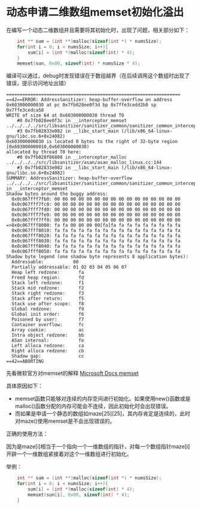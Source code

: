 # 动态申请二维数组memset初始化溢出

在编写一个动态二维数组并且需要将其初始化时，出现了问题，相关部分如下：
```c
	int ** sum = (int **)malloc(sizeof(int *) * numsSize);
    for(int i = 0; i < numsSize; i++){
        sum[i] = (int *)malloc(sizeof(int) * 4);
    }
    memset(sun, 0x00, sizeof(int) * numsSize * 4);
```
编译可以通过，debug时发现错误在于数组越界（在后续调用这个数组时出现了错误，提示访问地址出错）
```
=================================================================
==42==ERROR: AddressSanitizer: heap-buffer-overflow on address 0x603000000030 at pc 0x7fb028ee0f3d bp 0x7ffe3cedd2b0 sp 0x7ffe3cedca58
WRITE of size 64 at 0x603000000030 thread T0
    #0 0x7fb028ee0f3c in __interceptor_memset ../../../../src/libsanitizer/sanitizer_common/sanitizer_common_interceptors.inc:762
    #3 0x7fb02833e082 in __libc_start_main (/lib/x86_64-linux-gnu/libc.so.6+0x24082)
0x603000000030 is located 0 bytes to the right of 32-byte region [0x603000000010,0x603000000030)
allocated by thread T0 here:
    #0 0x7fb028f86808 in __interceptor_malloc ../../../../src/libsanitizer/asan/asan_malloc_linux.cc:144
    #3 0x7fb02833e082 in __libc_start_main (/lib/x86_64-linux-gnu/libc.so.6+0x24082)
SUMMARY: AddressSanitizer: heap-buffer-overflow ../../../../src/libsanitizer/sanitizer_common/sanitizer_common_interceptors.inc:762 in __interceptor_memset
Shadow bytes around the buggy address:
  0x0c067fff7fb0: 00 00 00 00 00 00 00 00 00 00 00 00 00 00 00 00
  0x0c067fff7fc0: 00 00 00 00 00 00 00 00 00 00 00 00 00 00 00 00
  0x0c067fff7fd0: 00 00 00 00 00 00 00 00 00 00 00 00 00 00 00 00
  0x0c067fff7fe0: 00 00 00 00 00 00 00 00 00 00 00 00 00 00 00 00
  0x0c067fff7ff0: 00 00 00 00 00 00 00 00 00 00 00 00 00 00 00 00
=>0x0c067fff8000: fa fa 00 00 00 00[fa]fa fa fa fa fa fa fa fa fa
  0x0c067fff8010: fa fa fa fa fa fa fa fa fa fa fa fa fa fa fa fa
  0x0c067fff8020: fa fa fa fa fa fa fa fa fa fa fa fa fa fa fa fa
  0x0c067fff8030: fa fa fa fa fa fa fa fa fa fa fa fa fa fa fa fa
  0x0c067fff8040: fa fa fa fa fa fa fa fa fa fa fa fa fa fa fa fa
  0x0c067fff8050: fa fa fa fa fa fa fa fa fa fa fa fa fa fa fa fa
Shadow byte legend (one shadow byte represents 8 application bytes):
  Addressable:           00
  Partially addressable: 01 02 03 04 05 06 07 
  Heap left redzone:       fa
  Freed heap region:       fd
  Stack left redzone:      f1
  Stack mid redzone:       f2
  Stack right redzone:     f3
  Stack after return:      f5
  Stack use after scope:   f8
  Global redzone:          f9
  Global init order:       f6
  Poisoned by user:        f7
  Container overflow:      fc
  Array cookie:            ac
  Intra object redzone:    bb
  ASan internal:           fe
  Left alloca redzone:     ca
  Right alloca redzone:    cb
  Shadow gap:              cc
==42==ABORTING
```

先看微软官方对memset的解释
[Microsoft Docs memset](https://learn.microsoft.com/zh-cn/cpp/c-runtime-library/reference/memset-wmemset?f1url=https%3A%2F%2Fmsdn.microsoft.com%2Fquery%2Fdev15.query%3FappId%3DDev15IDEF1%26l%3DZH-CN%26k%3Dk(memset)%3Bk(DevLang-C%2B%2B)%3Bk(TargetOS-Windows)%26rd%3Dtrue&view=msvc-170&viewFallbackFrom=vs-2017)

具体原因如下：

- memset函数只能够对连续的内存空间进行初始化。如果使用new()函数或是malloc()函数分配的内存可能会不连续，因此初始化时会出现错误。
- 而如果是申请一个静态的数组如maze[25][25]，其内存肯定是连续的，此时对maze()使用memset是不会出现错误的。

正确的使用方法：

因为是maze[i]相当于一个指向一个一维数组的指针，对每一个数组指针maze[i]开辟一个一维数组紧接着对这个一维数组进行初始化。

举例：

```c
	int ** sum = (int **)malloc(sizeof(int *) * numsSize);
    for(int i = 0; i < numsSize; i++){
        sum[i] = (int *)malloc(sizeof(int) * 4);
        memset(sun[i], 0x00, sizeof(int) * 4);
    }
```